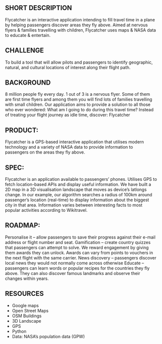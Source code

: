## SHORT DESCRIPTION
Flycatcher is an interactive application intending to fill travel time in a plane by helping passengers discover areas they fly above. Aimed at nervous flyers & families travelling with children, Flycatcher uses maps & NASA data to educate & entertain.

## CHALLENGE
To build a tool that will allow pilots and passengers to identify geographic, natural, and cultural locations of interest along their flight path.
## BACKGROUND
8 million people fly every day. 1 out of 3 is a nervous flyer. Some of them are first time flyers and among them you will find lots of families travelling with small children. Our application aims to provide a solution to all those who ever wondered: What am I going to do during this travel time?
Instead of treating your flight journey as idle time, discover: Flycatcher
## PRODUCT:
Flycatcher is a GPS-based interactive application that utilises modern technology and a variety of NASA data to provide information to passengers on the areas they fly above.
## SPEC:
Flycatcher is an application available to passengers’ phones. Utilises GPS to fetch location-based APIs and display useful information.
We have built a 2D map in a 3D visualisation landscape that moves as device’s latlongs change.
In our example, our algorithm searches a radius of 100km around passenger’s location (real-time) to display information about the biggest city in that area. Information varies between interesting facts to most popular activities according to Wikitravel.
## ROADMAP:
Personalise it – allow passengers to save their progress against their e-mail address or flight number and seat.
Gamification – create country quizzes that passengers can attempt to solve. We reward engagement by giving them awards they can unlock. Awards can vary from points to vouchers in the next flight with the same carrier.
News discovery – passengers discover local news they would not normally come across otherwise
Educate – passengers can learn words or popular recipes for the countries they fly above. They can also discover famous landmarks and observe their changes within years.

## RESOURCES
* Google maps
* Open Street Maps
* OSM Buildings
* 3D Landscape
* GPS
* Python
* Data: NASA’s population data (GPW)


